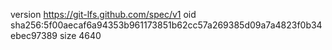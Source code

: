 version https://git-lfs.github.com/spec/v1
oid sha256:5f00aecaf6a94353b961173851b62cc57a269385d09a7a4823f0b34ebec97389
size 4640
